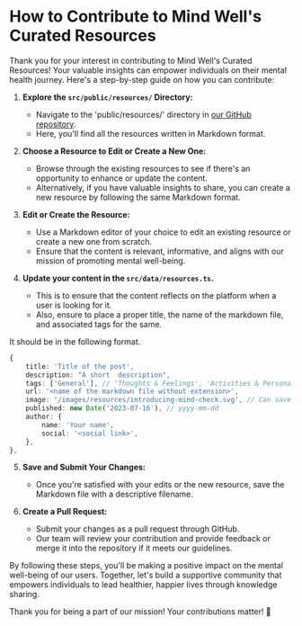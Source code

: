 # How to Contribute to Mind Well's Curated Resources

Thank you for your interest in contributing to Mind Well's Curated Resources! Your valuable insights can empower individuals on their mental health journey. Here's a step-by-step guide on how you can contribute:

1. **Explore the `src/public/resources/` Directory:**

   - Navigate to the 'public/resources/' directory in [our GitHub repository](https://github.com/Nika69420/Mind-Check).
   - Here, you'll find all the resources written in Markdown format.

2. **Choose a Resource to Edit or Create a New One:**

   - Browse through the existing resources to see if there's an opportunity to enhance or update the content.
   - Alternatively, if you have valuable insights to share, you can create a new resource by following the same Markdown format.

3. **Edit or Create the Resource:**

   - Use a Markdown editor of your choice to edit an existing resource or create a new one from scratch.
   - Ensure that the content is relevant, informative, and aligns with our mission of promoting mental well-being.

4. **Update your content in the `src/data/resources.ts`.**
   - This is to ensure that the content reflects on the platform when a user is looking for it.
   - Also, ensure to place a proper title, the name of the markdown file, and associated tags for the same.

It should be in the following format.

```ts
{
    title: 'Title of the post',
    description: "A short  description",
    tags: ['General'], // 'Thoughts & Feelings', 'Activities & Personal Relationships', 'Physical Symptoms', 'Suicidal Urges'
    url: '<name of the markdown file without extension>',
    image: '/images/resources/introducing-mind-check.svg', // Can save and use from https://undraw.co/
    published: new Date('2023-07-16'), // yyyy-mm-dd
    author: {
        name: 'Your name',
        social: '<social link>',
    },
},
```

5. **Save and Submit Your Changes:**

   - Once you're satisfied with your edits or the new resource, save the Markdown file with a descriptive filename.

6. **Create a Pull Request:**
   - Submit your changes as a pull request through GitHub.
   - Our team will review your contribution and provide feedback or merge it into the repository if it meets our guidelines.

By following these steps, you'll be making a positive impact on the mental well-being of our users. Together, let's build a supportive community that empowers individuals to lead healthier, happier lives through knowledge sharing.

Thank you for being a part of our mission! Your contributions matter! 🌟
